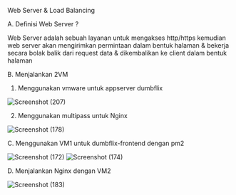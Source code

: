 Web Server & Load Balancing

A. Definisi Web Server ? 

Web Server adalah sebuah layanan untuk mengakses http/https kemudian web server akan mengirimkan permintaan dalam bentuk halaman & bekerja secara bolak balik dari request data & dikembalikan ke client dalam bentuk halaman


B. Menjalankan 2VM 

1. Menggunakan vmware untuk appserver dumbflix

![Screenshot (207)](https://user-images.githubusercontent.com/117638290/203821147-2eac9f26-bfcd-459a-a2e2-4c495b1bd644.png)

2. Menggunakan multipass untuk Nginx

![Screenshot (178)](https://user-images.githubusercontent.com/117638290/203821506-9e535e19-cea1-4fc1-ba14-275d2f6a290c.png)


C. Menggunakan VM1 untuk dumbflix-frontend dengan pm2

![Screenshot (172)](https://user-images.githubusercontent.com/117638290/203821786-de0640dc-3219-4292-8a63-1d1f3f32d566.png)
![Screenshot (174)](https://user-images.githubusercontent.com/117638290/203821807-48decb20-47c2-46de-8294-0363ad8963c1.png)


D. Menjalankan Nginx dengan VM2

![Screenshot (183)](https://user-images.githubusercontent.com/117638290/203821970-b60d92bc-cc99-4f75-99e2-e50350adff27.png)



